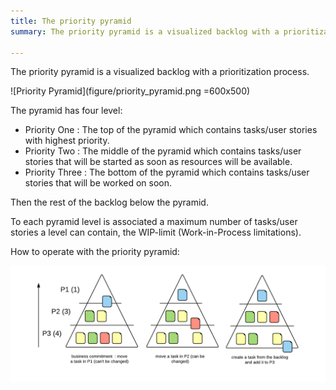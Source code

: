 ```yaml
---
title: The priority pyramid
summary: The priority pyramid is a visualized backlog with a prioritization process.

---
```


The priority pyramid is a visualized backlog with a prioritization process.

![Priority Pyramid](figure/priority_pyramid.png =600x500)

The pyramid has four level:

* Priority One : The top of the pyramid which contains tasks/user stories with highest priority.
* Priority Two : The middle of the pyramid which contains tasks/user stories that will be started as soon as resources will be available.
* Priority Three : The bottom of the pyramid which contains tasks/user stories that will be worked on soon.

Then the rest of the backlog below the pyramid.

To each pyramid level is associated a maximum number of tasks/user stories a level can contain, the WIP-limit (Work-in-Process limitations).

How to operate with the priority pyramid:

![Priority Pyramid](figure/priority_pyramid_process.png)

<!--
Sources
http://jaxenter.com/agile-tips-the-priority-pyramid-116292.html
-->

